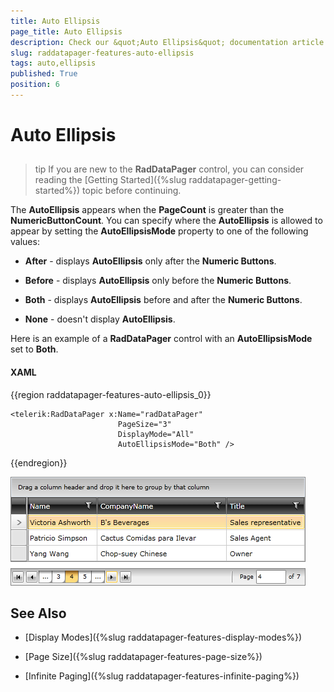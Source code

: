 ```yaml
---
title: Auto Ellipsis
page_title: Auto Ellipsis
description: Check our &quot;Auto Ellipsis&quot; documentation article for the RadDataPager WPF control.
slug: raddatapager-features-auto-ellipsis
tags: auto,ellipsis
published: True
position: 6
---
```


# Auto Ellipsis



## 

>tip If you are new to the __RadDataPager__ control, you can consider reading the [Getting Started]({%slug raddatapager-getting-started%}) topic before continuing.

The __AutoEllipsis__ appears when the __PageCount__ is greater than the __NumericButtonCount__. You can specify where the __AutoEllipsis__ is allowed to appear by setting the __AutoEllipsisMode__ property to one of the following values: 

* __After__ - displays __AutoEllipsis__ only after the __Numeric Buttons__. 

* __Before__ - displays __AutoEllipsis__ only before the __Numeric Buttons__. 

* __Both__ - displays __AutoEllipsis__ before and after the __Numeric Buttons__. 

* __None__ - doesn't display __AutoEllipsis__.

Here is an example of a __RadDataPager__ control with an __AutoEllipsisMode__ set to __Both__.

#### __XAML__
{{region raddatapager-features-auto-ellipsis_0}}	

	<telerik:RadDataPager x:Name="radDataPager"
	                        PageSize="3"
	                        DisplayMode="All"
	                        AutoEllipsisMode="Both" />
{{endregion}}


![](images/RadDataPager_Features_AutoEllipsis_01.png)

## See Also

 * [Display Modes]({%slug raddatapager-features-display-modes%})

 * [Page Size]({%slug raddatapager-features-page-size%})

 * [Infinite Paging]({%slug raddatapager-features-infinite-paging%})
